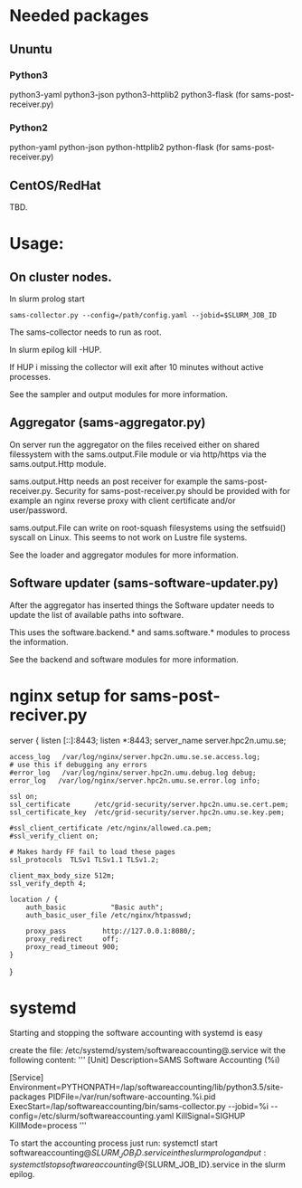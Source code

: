 
# Needed packages

## Ununtu

### Python3

python3-yaml
python3-json
python3-httplib2
python3-flask	(for sams-post-receiver.py)

### Python2

python-yaml
python-json
python-httplib2
python-flask	(for sams-post-receiver.py)

## CentOS/RedHat

TBD.

# Usage:

## On cluster nodes.

In slurm prolog start

	sams-collector.py --config=/path/config.yaml --jobid=$SLURM_JOB_ID

The sams-collector needs to run as root. 

In slurm epilog kill -HUP.

If HUP i missing the collector will exit after 10 minutes without active processes.

See the sampler and output modules for more information.

## Aggregator (sams-aggregator.py)

On server run the aggregator on the files received either on shared filessystem
with the sams.output.File module or via http/https via the sams.output.Http module.

sams.output.Http needs an post receiver for example the sams-post-receiver.py.
Security for sams-post-receiver.py should be provided with for example an nginx 
reverse proxy with client certificate and/or user/password.

sams.output.File can write on root-squash filesystems using the setfsuid() syscall on Linux.
This seems to not work on Lustre file systems.

See the loader and aggregator modules for more information.

## Software updater (sams-software-updater.py)

After the aggregator has inserted things the Software updater needs to update the
list of available paths into software.

This uses the software.backend.* and sams.software.* modules to process the information.

See the backend and software modules for more information.

# nginx setup for sams-post-reciver.py

  server {
    listen       [::]:8443;
    listen       *:8443;
    server_name  server.hpc2n.umu.se;

    access_log   /var/log/nginx/server.hpc2n.umu.se.se.access.log;
    # use this if debugging any errors
    #error_log   /var/log/nginx/server.hpc2n.umu.debug.log debug; 
    error_log   /var/log/nginx/server.hpc2n.umu.se.error.log info; 

    ssl on;
    ssl_certificate      /etc/grid-security/server.hpc2n.umu.se.cert.pem;
    ssl_certificate_key  /etc/grid-security/server.hpc2n.umu.se.key.pem;

    #ssl_client_certificate /etc/nginx/allowed.ca.pem;
    #ssl_verify_client on;

    # Makes hardy FF fail to load these pages
    ssl_protocols  TLSv1 TLSv1.1 TLSv1.2;

    client_max_body_size 512m;
    ssl_verify_depth 4;

    location / {
        auth_basic           "Basic auth";
        auth_basic_user_file /etc/nginx/htpasswd; 

        proxy_pass         http://127.0.0.1:8080/;
        proxy_redirect     off;
        proxy_read_timeout 900;
    }
  }

# systemd

Starting and stopping the software accounting with
systemd is easy


create the file: /etc/systemd/system/softwareaccounting@.service
wit the following content:
'''
[Unit]
Description=SAMS Software Accounting (%i)

[Service]
Environment=PYTHONPATH=/lap/softwareaccounting/lib/python3.5/site-packages
PIDFile=/var/run/software-accounting.%i.pid
ExecStart=/lap/softwareaccounting/bin/sams-collector.py --jobid=%i --config=/etc/slurm/softwareaccounting.yaml
KillSignal=SIGHUP
KillMode=process
'''

To start the accounting process just run: systemctl start softwareaccounting@${SLURM_JOB_ID}.service
in the slurm prolog and put: systemctl stop softwareaccounting@${SLURM_JOB_ID}.service
in the slurm epilog.